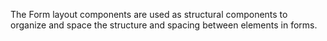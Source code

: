 The Form layout components are used as structural components to organize and space the structure and spacing between elements in forms. 